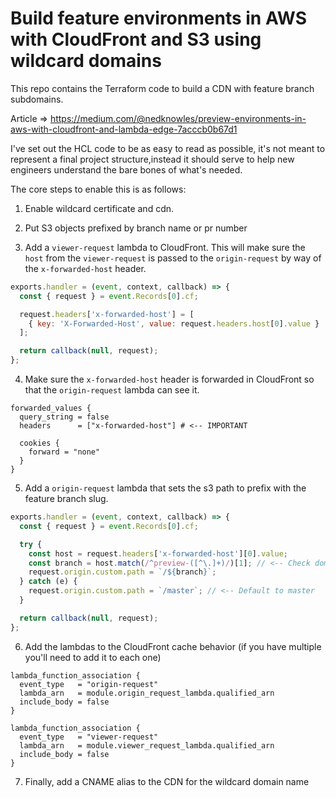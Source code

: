 # Build feature environments in AWS with CloudFront and S3 using wildcard domains

This repo contains the Terraform code to build a CDN with feature branch subdomains.

Article => https://medium.com/@nedknowles/preview-environments-in-aws-with-cloudfront-and-lambda-edge-7acccb0b67d1

I've set out the HCL code to be as easy to read as possible, it's not meant to represent a final project structure,instead it should serve to help new engineers understand the bare bones of what's needed.
 
The core steps to enable this is as follows:

1. Enable wildcard certificate and cdn.

2. Put S3 objects prefixed by branch name or pr number

3. Add a `viewer-request` lambda to CloudFront. This will make sure the `host` from the `viewer-request` is passed to the `origin-request` by way of the `x-forwarded-host` header.

```js
exports.handler = (event, context, callback) => {
  const { request } = event.Records[0].cf;

  request.headers['x-forwarded-host'] = [
    { key: 'X-Forwarded-Host', value: request.headers.host[0].value }
  ];

  return callback(null, request);
};
```

4. Make sure the `x-forwarded-host` header is forwarded in CloudFront so that the `origin-request` lambda can see it.

```hcl-terraform
forwarded_values {
  query_string = false
  headers      = ["x-forwarded-host"] # <-- IMPORTANT

  cookies {
    forward = "none"
  }
}
```

5. Add a `origin-request` lambda that sets the s3 path to prefix with the feature branch slug.

```js
exports.handler = (event, context, callback) => {
  const { request } = event.Records[0].cf;

  try {
    const host = request.headers['x-forwarded-host'][0].value;
    const branch = host.match(/^preview-([^\.]+)/)[1]; // <-- Check domain prefix
    request.origin.custom.path = `/${branch}`;
  } catch (e) {
    request.origin.custom.path = `/master`; // <-- Default to master
  }

  return callback(null, request);
};
```

6. Add the lambdas to the CloudFront cache behavior (if you have multiple you'll need to add it to each one)

```hcl-terraform
lambda_function_association {
  event_type   = "origin-request"
  lambda_arn   = module.origin_request_lambda.qualified_arn
  include_body = false
}

lambda_function_association {
  event_type   = "viewer-request"
  lambda_arn   = module.viewer_request_lambda.qualified_arn
  include_body = false
}
```

7. Finally, add a CNAME alias to the CDN for the wildcard domain name
